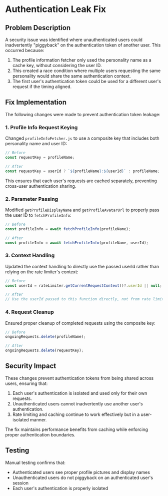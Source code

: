 # Authentication Leak Fix

## Problem Description

A security issue was identified where unauthenticated users could inadvertently "piggyback" on the authentication token of another user. This occurred because:

1. The profile information fetcher only used the personality name as a cache key, without considering the user ID.
2. This created a race condition where multiple users requesting the same personality would share the same authentication context.
3. The first user's authentication token could be used for a different user's request if the timing aligned.

## Fix Implementation

The following changes were made to prevent authentication token leakage:

### 1. Profile Info Request Keying

Changed `profileInfoFetcher.js` to use a composite key that includes both personality name and user ID:

```javascript
// Before
const requestKey = profileName;

// After
const requestKey = userId ? `${profileName}:${userId}` : profileName;
```

This ensures that each user's requests are cached separately, preventing cross-user authentication sharing.

### 2. Parameter Passing

Modified `getProfileDisplayName` and `getProfileAvatarUrl` to properly pass the user ID to `fetchProfileInfo`:

```javascript
// Before
const profileInfo = await fetchProfileInfo(profileName);

// After
const profileInfo = await fetchProfileInfo(profileName, userId);
```

### 3. Context Handling

Updated the context handling to directly use the passed userId rather than relying on the rate limiter's context:

```javascript
// Before
const userId = rateLimiter.getCurrentRequestContext()?.userId || null;

// After
// Use the userId passed to this function directly, not from rate limiter context
```

### 4. Request Cleanup

Ensured proper cleanup of completed requests using the composite key:

```javascript
// Before
ongoingRequests.delete(profileName);

// After
ongoingRequests.delete(requestKey);
```

## Security Impact

These changes prevent authentication tokens from being shared across users, ensuring that:

1. Each user's authentication is isolated and used only for their own requests.
2. Unauthenticated users cannot inadvertently use another user's authentication.
3. Rate limiting and caching continue to work effectively but in a user-isolated manner.

The fix maintains performance benefits from caching while enforcing proper authentication boundaries.

## Testing

Manual testing confirms that:
- Authenticated users see proper profile pictures and display names
- Unauthenticated users do not piggyback on an authenticated user's session
- Each user's authentication is properly isolated